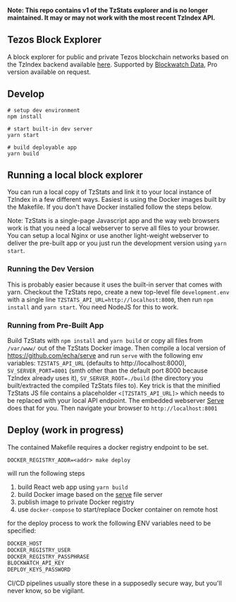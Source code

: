 **Note: This repo contains v1 of the TzStats explorer and is no longer maintained. It may or may not work with the most recent TzIndex API.** 

## Tezos Block Explorer

A block explorer for public and private Tezos blockchain networks based on the TzIndex backend available [here](https://github.com/blockwatch-cc/tzindex). Supported by [Blockwatch Data](https://blockwatch.cc), Pro version available on request.

## Develop

```
# setup dev environment
npm install

# start built-in dev server
yarn start

# build deployable app
yarn build
```

## Running a local block explorer

You can run a local copy of TzStats and link it to your local instance of TzIndex in a few different ways. Easiest is using the Docker images built by the Makefile. If you don't have Docker installed follow the steps below.

Note: TzStats is a single-page Javascript app and the way web browsers work is that you need a local webserver to serve all files to your browser. You can setup a local Nginx or use another light-weight webserver to deliver the pre-built app or you just run the development version using `yarn start`. 

### Running the Dev Version
This is probably easier because it uses the built-in server that comes with yarn. Checkout the TzStats repo, create a new top-level file `development.env` with a single line `TZSTATS_API_URL=http://localhost:8000`, then run `npm install` and `yarn start`. You need NodeJS for this to work.

### Running from Pre-Built App 

Build TzStats with `npm install` and `yarn build` or copy all files from `/var/www/` out of the TzStats Docker image. Then compile a local version of https://github.com/echa/serve and run `serve` with the following env variables: `TZSTATS_API_URL` (defaults to http://localhost:8000), `SV_SERVER_PORT=8001` (smth other than the default port 8000 because TzIndex already uses it), `SV_SERVER_ROOT=./build` (the directory you built/extracted the compiled TzStats files to). Key trick is that the minified TzStats JS file contains a placeholder `<[TZSTATS_API_URL]>` which needs to be replaced with your local API endpoint. The embedded webserver [Serve](github.com/echa/serve) does that for you. Then navigate your browser to `http://localhost:8001`

## Deploy (work in progress)

The contained Makefile requires a docker registry endpoint to be set.

```
DOCKER_REGISTRY_ADDR=<addr> make deploy
```

will run the following steps

1. build React web app using `yarn build`
2. build Docker image based on the [serve](https://github.com/echa/serve) file server
3. publish image to private Docker registry
4. use `docker-compose` to start/replace Docker container on remote host

for the deploy process to work the following ENV variables need to be specified:

```sh
DOCKER_HOST
DOCKER_REGISTRY_USER
DOCKER_REGISTRY_PASSPHRASE
BLOCKWATCH_API_KEY
DEPLOY_KEYS_PASSWORD
```

CI/CD pipelines usually store these in a supposedly secure way, but you'll never know, so be vigilant.
